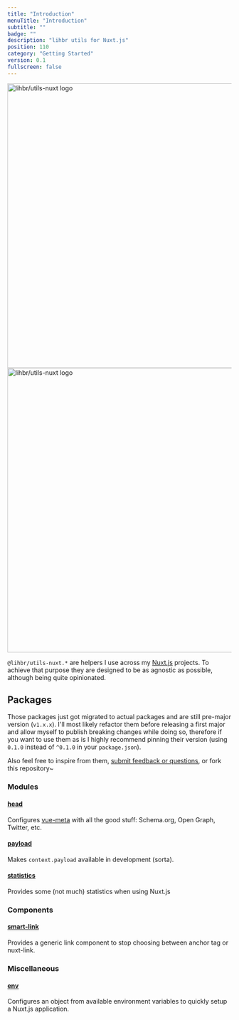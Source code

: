 ```yaml
---
title: "Introduction"
menuTitle: "Introduction"
subtitle: ""
badge: ""
description: "lihbr utils for Nuxt.js"
position: 110
category: "Getting Started"
version: 0.1
fullscreen: false
---
```


<img src="/preview.png" class="light-img" width="1280" height="640" alt="lihbr/utils-nuxt logo" />
<img src="/preview-dark.png" class="dark-img" width="1280" height="640" alt="lihbr/utils-nuxt logo" />

`@lihbr/utils-nuxt.*` are helpers I use across my [Nuxt.js](https://nuxtjs.org) projects. To achieve that purpose they are designed to be as agnostic as possible, although being quite opinionated.

## Packages

<alert type="warning">

Those packages just got migrated to actual packages and are still pre-major version (`v1.x.x`). I'll most likely refactor them before releasing a first major and allow myself to publish breaking changes while doing so, therefore if you want to use them as is I highly recommend pinning their version (using `0.1.0` instead of `^0.1.0` in your `package.json`).

Also feel free to inspire from them, [submit feedback or questions](https://github.com/lihbr/utils-nuxt/issues/new), or fork this repository~

</alert>

### Modules

#### [head](/modules/head)

Configures [vue-meta](https://vue-meta.nuxtjs.org/) with all the good stuff: Schema.org, Open Graph, Twitter, etc.

#### [payload](/modules/payload)

Makes `context.payload` available in development (sorta).

#### [statistics](/modules/statistics)

Provides some (not much) statistics when using Nuxt.js

### Components

#### [smart-link](/components/smart-link)

Provides a generic link component to stop choosing between anchor tag or nuxt-link.

### Miscellaneous

#### [env](/misc/env)

Configures an object from available environment variables to quickly setup a Nuxt.js application.
